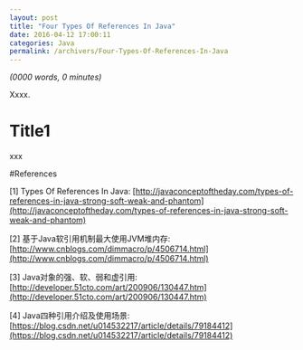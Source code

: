 ```yaml
---
layout: post
title: "Four Types Of References In Java"
date: 2016-04-12 17:00:11
categories: Java
permalink: /archivers/Four-Types-Of-References-In-Java
---
```


_(0000 words, 0 minutes)_

Xxxx.

<!--more-->

# Title1

xxx









#References

[1] Types Of References In Java: [http://javaconceptoftheday.com/types-of-references-in-java-strong-soft-weak-and-phantom](http://javaconceptoftheday.com/types-of-references-in-java-strong-soft-weak-and-phantom)

[2] 基于Java软引用机制最大使用JVM堆内存: [http://www.cnblogs.com/dimmacro/p/4506714.html](http://www.cnblogs.com/dimmacro/p/4506714.html)

[3] Java对象的强、软、弱和虚引用: [http://developer.51cto.com/art/200906/130447.htm](http://developer.51cto.com/art/200906/130447.htm)

[4] Java四种引用介绍及使用场景: [https://blog.csdn.net/u014532217/article/details/79184412](https://blog.csdn.net/u014532217/article/details/79184412)



